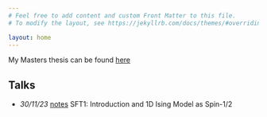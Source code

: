 ```yaml
---
# Feel free to add content and custom Front Matter to this file.
# To modify the layout, see https://jekyllrb.com/docs/themes/#overriding-theme-defaults

layout: home
---
```




My Masters thesis can be found [here](/msc-thesis.pdf)


## Talks
- *30/11/23* [notes](/notes/SFT1-2.pdf) SFT1: Introduction and 1D Ising Model as Spin-1/2
